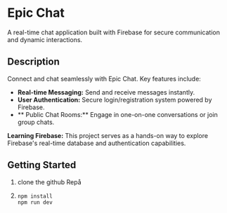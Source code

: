 # Epic Chat

A real-time chat application built with Firebase for secure communication and dynamic interactions.

## Description

Connect and chat seamlessly with Epic Chat. Key features include:

* **Real-time Messaging:** Send and receive messages instantly.
* **User Authentication:** Secure login/registration system powered by Firebase.
* ** Public Chat Rooms:** Engage in one-on-one conversations or join group chats. 

**Learning Firebase:** This project serves as a hands-on way to explore Firebase's real-time database and authentication capabilities.

## Getting Started
 1. clone the github Repå

 2.  ```
     npm install
     npm run dev
     ```
